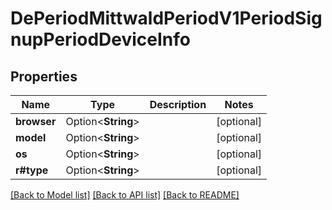 # DePeriodMittwaldPeriodV1PeriodSignupPeriodDeviceInfo

## Properties

Name | Type | Description | Notes
------------ | ------------- | ------------- | -------------
**browser** | Option<**String**> |  | [optional]
**model** | Option<**String**> |  | [optional]
**os** | Option<**String**> |  | [optional]
**r#type** | Option<**String**> |  | [optional]

[[Back to Model list]](../README.md#documentation-for-models) [[Back to API list]](../README.md#documentation-for-api-endpoints) [[Back to README]](../README.md)


